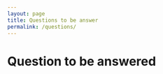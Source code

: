 ```yaml
---
layout: page
title: Questions to be answer
permalink: /questions/
---
```


# Question to be answered

